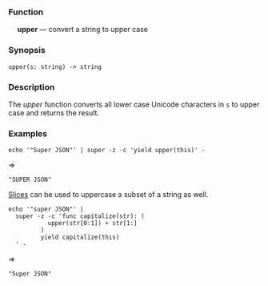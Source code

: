 ### Function

&emsp; **upper** &mdash; convert a string to upper case

### Synopsis

```
upper(s: string) -> string
```

### Description

The _upper_ function converts all lower case Unicode characters in `s`
to upper case and returns the result.

### Examples

```mdtest-command
echo '"Super JSON"' | super -z -c 'yield upper(this)' -
```
=>
```mdtest-output
"SUPER JSON"
```

[Slices](../expressions.md#slices) can be used to uppercase a subset of a string as well.

```mdtest-command
echo '"super JSON"' |
  super -z -c 'func capitalize(str): (
           upper(str[0:1]) + str[1:]
         )
         yield capitalize(this)
  ' -
```
=>
```mdtest-output
"Super JSON"
```
